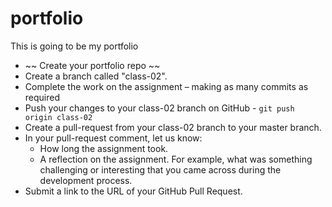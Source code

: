 # portfolio
This is going to be my portfolio


- ~~ Create your portfolio repo ~~
- Create a branch called "class-02".
- Complete the work on the assignment – making as many commits as required
- Push your changes to your class-02 branch on GitHub - `git push origin class-02`
- Create a pull-request from your class-02 branch to your master branch.
- In your pull-request comment, let us know:
  - How long the assignment took.
  - A reflection on the assignment. For example, what was something challenging or interesting that you came across during the development process.
- Submit a link to the URL of your GitHub Pull Request.
